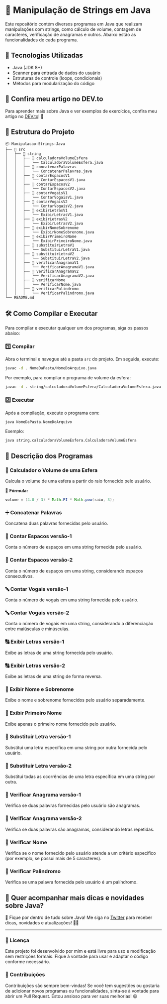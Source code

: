 # 📌 Manipulação de Strings em Java

Este repositório contém diversos programas em Java que realizam manipulações com strings, 
como cálculo de volume, contagem de caracteres, verificação de anagramas e outros. 
Abaixo estão as funcionalidades de cada programa.

## 🚀 Tecnologias Utilizadas

- Java (JDK 8+)
- Scanner para entrada de dados do usuário
- Estruturas de controle (loops, condicionais)
- Métodos para modularização do código

## 📌 Confira meu artigo no DEV.to

Para aprender mais sobre Java e ver exemplos de exercícios, confira meu artigo no [DEV.to](https://dev.to/vitorpaiola/lista-de-exercicios-basicos-em-java-part-2-5aj2)! 🚀

## 📂 Estrutura do Projeto

```estrutura
📦 Manipulacao-Strings-Java
├── 📁 src
│   ├── 📁 string
│   │   ├── 📁 calculadoraVolumeEsfera
│   │   │   └── CalculadoraVolumeEsfera.java
│   │   ├── 📁 concatenarPalavras
│   │   │   └── ConcatenarPalavras.java
│   │   ├── 📁 contarEspacosV1
│   │   │   └── ContarEspacosV1.java
│   │   ├── 📁 contarEspacosV2
│   │   │   └── ContarEspacosV2.java
│   │   ├── 📁 contarVogaisV1
│   │   │   └── ContarVogaisV1.java
│   │   ├── 📁 contarVogaisV2
│   │   │   └── ContarVogaisV2.java
│   │   ├── 📁 exibirLetrasV1
│   │   │   └── ExibirLetrasV1.java
│   │   ├── 📁 exibirLetrasV2
│   │   │   └── ExibirLetrasV2.java
│   │   ├── 📁 exibirNomeSobrenome
│   │   │   └── ExibirNomeSobrenome.java
│   │   ├── 📁 exibirPrimeiroNome
│   │   │   └── ExibirPrimeiroNome.java
│   │   ├── 📁 substituirLetraV1
│   │   │   └── SubstituirLetraV1.java
│   │   ├── 📁 substituirLetraV2
│   │   │   └── SubstituirLetraV2.java
│   │   ├── 📁 verificarAnagramaV1
│   │   │   └── VerificarAnagramaV1.java
│   │   ├── 📁 verificarAnagramaV2
│   │   │   └── VerificarAnagramaV2.java
│   │   ├── 📁 verificarNome
│   │   │   └── VerificarNome.java
│   │   ├── 📁 verificarPalindromo
│   │   │   └── VerificarPalindromo.java
└── README.md
```

## 🛠️ Como Compilar e Executar

Para compilar e executar qualquer um dos programas, siga os passos abaixo:

### 1️⃣ **Compilar**

Abra o terminal e navegue até a pasta `src` do projeto. Em seguida, execute:

```sh
javac -d . NomeDaPasta/NomeDoArquivo.java
```

Por exemplo, para compilar o programa de volume da esfera:

```sh
javac -d . string/calculadoraVolumeEsfera/CalculadoraVolumeEsfera.java
```

### 2️⃣ **Executar**

Após a compilação, execute o programa com:

```sh
java NomeDaPasta.NomeDoArquivo
```

Exemplo:

```sh
java string.calculadoraVolumeEsfera.CalculadoraVolumeEsfera
```

## 📌 Descrição dos Programas

### 🔵 **Calculador o Volume de uma Esfera**

Calcula o volume de uma esfera a partir do raio fornecido pelo usuário.

📌 **Fórmula:**
```java
volume = (4.0 / 3) * Math.PI * Math.pow(raio, 3);
```

### ➗ **Concatenar Palavras**

Concatena duas palavras fornecidas pelo usuário.

### 🔢 **Contar Espacos versão-1**

Conta o número de espaços em uma string fornecida pelo usuário.

### 🔢 **Contar Espacos versão-2**

Conta o número de espaços em uma string, considerando espaços consecutivos.

### 🔤 **Contar Vogais versão-1**

Conta o número de vogais em uma string fornecida pelo usuário.

### 🔤 **Contar Vogais versão-2**

Conta o número de vogais em uma string, considerando a diferenciação entre maiúsculas e minúsculas.

### 🔠 **Exibir Letras versão-1**

Exibe as letras de uma string fornecida pelo usuário.

### 🔠 **Exibir Letras versão-2**

Exibe as letras de uma string de forma reversa.

### 📝 **Exibir Nome e Sobrenome**

Exibe o nome e sobrenome fornecidos pelo usuário separadamente.

### 📝 **Exibir Primeiro Nome**

Exibe apenas o primeiro nome fornecido pelo usuário.

### 🔄 **Substituir Letra versão-1**

Substitui uma letra específica em uma string por outra fornecida pelo usuário.

### 🔄 **Substituir Letra versão-2**

Substitui todas as ocorrências de uma letra específica em uma string por outra.

### 🔑 **Verificar Anagrama versão-1**

Verifica se duas palavras fornecidas pelo usuário são anagramas.

### 🔑 **Verificar Anagrama versão-2**

Verifica se duas palavras são anagramas, considerando letras repetidas.

### 🧾 **Verificar Nome**

Verifica se o nome fornecido pelo usuário atende a um critério específico (por exemplo, se possui mais de 5 caracteres).

### 🔄 **Verificar Palindromo**

Verifica se uma palavra fornecida pelo usuário é um palíndromo.

## 📌 Quer acompanhar mais dicas e novidades sobre Java?

🔔 Fique por dentro de tudo sobre Java! Me siga no [Twitter](https://x.com/v__souz) para receber dicas, novidades e atualizações! 🚀✨

---

### 📜 **Licença**

Este projeto foi desenvolvido por mim e está livre para uso e modificação sem restrições formais.
Fique à vontade para usar e adaptar o código conforme necessário.

### 🤝 **Contribuições**

Contribuições são sempre bem-vindas! Se você tem sugestões ou gostaria de adicionar novos programas ou funcionalidades,
sinta-se à vontade para abrir um Pull Request. Estou ansioso para ver suas melhorias! 😃
